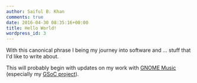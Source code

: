 ```yaml
---
author: Saiful B. Khan
comments: true
date: 2016-04-30 08:35:16+00:00
title: Hello World!
wordpress_id: 3
---
```


With this canonical phrase I being my journey into software and ... stuff that I'd like to write about.<!-- more -->




This will probably begin with updates on my work with [GNOME Music](https://wiki.gnome.org/Apps/Music) (especially my [GSoC project](https://summerofcode.withgoogle.com/projects/#6504929757757440)).
